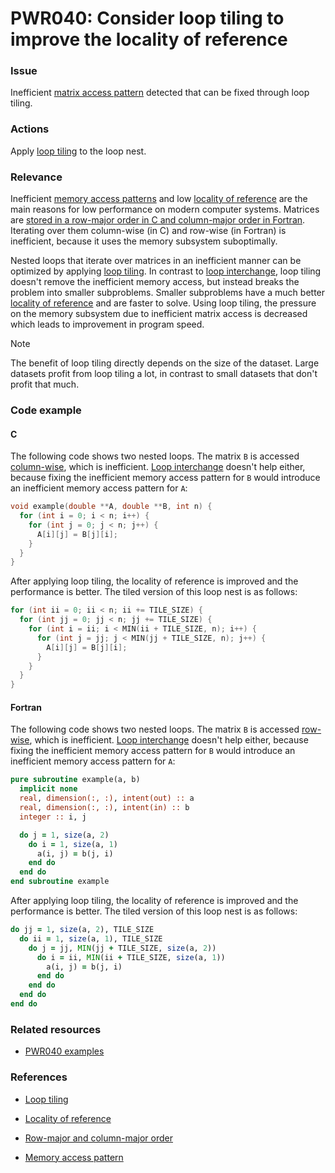 # PWR040: Consider loop tiling to improve the locality of reference

### Issue

Inefficient
[matrix access pattern](../../Glossary/Row-major-and-column-major-order.md) detected
that can be fixed through loop tiling.

### Actions

Apply [loop tiling](../../Glossary/Loop-tiling.md) to the loop nest.

### Relevance

Inefficient [memory access patterns](../../Glossary/Memory-access-pattern.md) and low
[locality of reference](../../Glossary/Locality-of-reference.md) are the main reasons
for low performance on modern computer systems. Matrices are
[stored in a row-major order in C and column-major order in Fortran](../../Glossary/Row-major-and-column-major-order.md).
Iterating over them column-wise (in C) and row-wise (in Fortran) is inefficient,
because it uses the memory subsystem suboptimally.

Nested loops that iterate over matrices in an inefficient manner can be
optimized by applying [loop tiling](../../Glossary/Loop-tiling.md). In contrast to
[loop interchange](../../Glossary/Loop-interchange.md), loop tiling doesn't remove
the inefficient memory access, but instead breaks the problem into smaller
subproblems. Smaller subproblems have a much better
[locality of reference](../../Glossary/Locality-of-reference.md) and are faster to
solve. Using loop tiling, the pressure on the memory subsystem due to
inefficient matrix access is decreased which leads to improvement in program
speed.

> [!NOTE]
> The benefit of loop tiling directly depends on the size of the dataset. Large
> datasets profit from loop tiling a lot, in contrast to small datasets that
> don't profit that much.

### Code example

#### C

The following code shows two nested loops. The matrix `B` is accessed
[column-wise](../../Glossary/Row-major-and-column-major-order.md), which is
inefficient. [Loop interchange](../../Glossary/Loop-interchange.md) doesn't help
either, because fixing the inefficient memory access pattern for `B` would
introduce an inefficient memory access pattern for `A`:

```c
void example(double **A, double **B, int n) {
  for (int i = 0; i < n; i++) {
    for (int j = 0; j < n; j++) {
      A[i][j] = B[j][i];
    }
  }
}
```

After applying loop tiling, the locality of reference is improved and the
performance is better. The tiled version of this loop nest is as follows:

```c
for (int ii = 0; ii < n; ii += TILE_SIZE) {
  for (int jj = 0; jj < n; jj += TILE_SIZE) {
    for (int i = ii; i < MIN(ii + TILE_SIZE, n); i++) {
      for (int j = jj; j < MIN(jj + TILE_SIZE, n); j++) {
        A[i][j] = B[j][i];
      }
    }
  }
}
```

#### Fortran

The following code shows two nested loops. The matrix `B` is accessed
[row-wise](../../Glossary/Row-major-and-column-major-order.md), which is
inefficient. [Loop interchange](../../Glossary/Loop-interchange.md) doesn't
help either, because fixing the inefficient memory access pattern for `B` would
introduce an inefficient memory access pattern for `A`:

```fortran
pure subroutine example(a, b)
  implicit none
  real, dimension(:, :), intent(out) :: a
  real, dimension(:, :), intent(in) :: b
  integer :: i, j

  do j = 1, size(a, 2)
    do i = 1, size(a, 1)
      a(i, j) = b(j, i)
    end do
  end do
end subroutine example
```

After applying loop tiling, the locality of reference is improved and the
performance is better. The tiled version of this loop nest is as follows:

```fortran
do jj = 1, size(a, 2), TILE_SIZE
  do ii = 1, size(a, 1), TILE_SIZE
    do j = jj, MIN(jj + TILE_SIZE, size(a, 2))
      do i = ii, MIN(ii + TILE_SIZE, size(a, 1))
        a(i, j) = b(j, i)
      end do
    end do
  end do
end do
```

### Related resources

* [PWR040 examples](https://github.com/codee-com/open-catalog/tree/main/Checks/PWR040/)

### References

* [Loop tiling](../../Glossary/Loop-tiling.md)

* [Locality of reference](../../Glossary/Locality-of-reference.md)

* [Row-major and column-major order](../../Glossary/Row-major-and-column-major-order.md)

* [Memory access pattern](../../Glossary/Memory-access-pattern.md)
